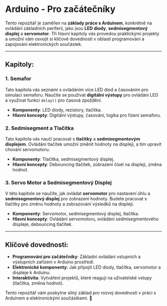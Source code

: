 # Arduino - Pro začátečníky

Tento repozitář je zaměřen na **základy práce s Arduinem**, konkrétně na ovládání základních periferií, jako jsou **LED diody**, **sedmisegmentový displej** a **servomotor**. Tři hlavní kapitoly vás provedou praktickými projekty a umožní vám osvojit si klíčové dovednosti v oblasti programování a zapojování elektronických součástek.

---

## Kapitoly:

### 1. **Semafor**
Tato kapitola vás seznámí s ovládáním více LED diod a časováním pro simulaci semaforu. Naučíte se používat **digitální výstupy** pro ovládání LED a využívat funkci `delay()` pro časová zpoždění.
- **Komponenty**: LED diody, rezistory, tlačítka.
- **Hlavní koncepty**: Digitální výstupy, časování, logika pro řízení semaforu.

### 2. **Sedmisegment a Tlačítka**
Tato kapitola vás naučí pracovat s **tlačítky** a **sedmisegmentovým displejem**. Ovládání tlačítek umožní změnit hodnoty na displeji, a tím upravit chování servomotoru.
- **Komponenty**: Tlačítka, sedmisegmentový displej.
- **Hlavní koncepty**: Debouncing tlačítek, zobrazení čísel na displeji, změna hodnot.

### 3. **Servo Motor a Sedmisegmentový Displej**
V této kapitole se naučíte, jak ovládat **servomotor** pro nastavení úhlu a **sedmisegmentový displej** pro zobrazení hodnoty. Budete pracovat s tlačítky pro změnu hodnoty a zobrazování výsledků na displeji.
- **Komponenty**: Servomotor, sedmisegmentový displej, tlačítka.
- **Hlavní koncepty**: Ovládání servomotoru, ovládání sedmisegmentového displeje, debouncing tlačítek.

---

## Klíčové dovednosti:
- **Programování pro začátečníky**: Základní ovládání vstupních a výstupních zařízení v Arduino prostředí.
- **Elektronické komponenty**: Jak připojit LED diody, tlačítka, servomotor a displeje k Arduinu.
- **Interaktivita**: Vytváření projektů, které reagují na uživatelské vstupy (tlačítka, změna hodnot).

Tento repozitář vám poskytne silný základ pro rozvoj dovedností v práci s Arduinem a elektronickými součástkami. 🎉